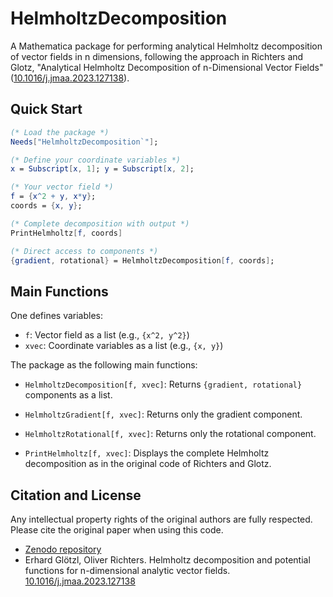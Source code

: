 # HelmholtzDecomposition

A Mathematica package for performing analytical Helmholtz decomposition of vector fields in n dimensions, following the approach in Richters and Glotz, "Analytical Helmholtz Decomposition of n-Dimensional Vector Fields" ([10.1016/j.jmaa.2023.127138](https://doi.org/10.1016/j.jmaa.2023.127138)).


## Quick Start

```mathematica
(* Load the package *)
Needs["HelmholtzDecomposition`"];

(* Define your coordinate variables *)
x = Subscript[x, 1]; y = Subscript[x, 2];

(* Your vector field *)
f = {x^2 + y, x*y};
coords = {x, y};

(* Complete decomposition with output *)
PrintHelmholtz[f, coords]

(* Direct access to components *)
{gradient, rotational} = HelmholtzDecomposition[f, coords];
```

## Main Functions

One defines variables:
- `f`: Vector field as a list (e.g., `{x^2, y^2}`)
- `xvec`: Coordinate variables as a list (e.g., `{x, y}`)

The package as the following main functions:
- `HelmholtzDecomposition[f, xvec]`: Returns `{gradient, rotational}` components as a list.

- `HelmholtzGradient[f, xvec]`: Returns only the gradient component.

- `HelmholtzRotational[f, xvec]`: Returns only the rotational component.

- `PrintHelmholtz[f, xvec]`: Displays the complete Helmholtz decomposition as in the original code of Richters and Glotz.

## Citation and License

Any intellectual property rights of the original authors are fully respected. Please cite the original paper when using this code.
- [Zenodo repository](https://zenodo.org/records/7680297) 
- Erhard Glötzl, Oliver Richters. Helmholtz decomposition and potential functions for n-dimensional analytic vector fields. [10.1016/j.jmaa.2023.127138](https://doi.org/10.1016/j.jmaa.2023.127138)
